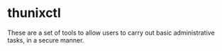 # thunixctl

These are a set of tools to allow users to carry out basic administrative tasks, in a secure manner.